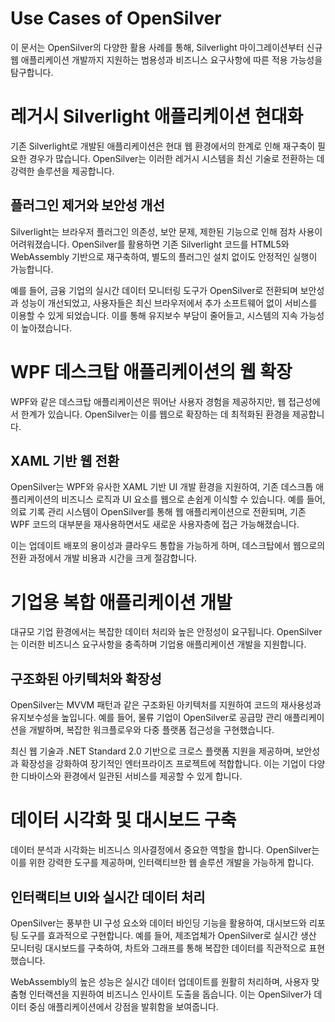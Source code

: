 # Use Cases of OpenSilver  
이 문서는 OpenSilver의 다양한 활용 사례를 통해, Silverlight 마이그레이션부터 신규 웹 애플리케이션 개발까지 지원하는 범용성과 비즈니스 요구사항에 따른 적용 가능성을 탐구합니다.

# 레거시 Silverlight 애플리케이션 현대화  
기존 Silverlight로 개발된 애플리케이션은 현대 웹 환경에서의 한계로 인해 재구축이 필요한 경우가 많습니다. OpenSilver는 이러한 레거시 시스템을 최신 기술로 전환하는 데 강력한 솔루션을 제공합니다.

## 플러그인 제거와 보안성 개선  
Silverlight는 브라우저 플러그인 의존성, 보안 문제, 제한된 기능으로 인해 점차 사용이 어려워졌습니다. OpenSilver를 활용하면 기존 Silverlight 코드를 HTML5와 WebAssembly 기반으로 재구축하여, 별도의 플러그인 설치 없이도 안정적인 실행이 가능합니다.  

예를 들어, 금융 기업의 실시간 데이터 모니터링 도구가 OpenSilver로 전환되며 보안성과 성능이 개선되었고, 사용자들은 최신 브라우저에서 추가 소프트웨어 없이 서비스를 이용할 수 있게 되었습니다. 이를 통해 유지보수 부담이 줄어들고, 시스템의 지속 가능성이 높아졌습니다.

# WPF 데스크탑 애플리케이션의 웹 확장  
WPF와 같은 데스크탑 애플리케이션은 뛰어난 사용자 경험을 제공하지만, 웹 접근성에서 한계가 있습니다. OpenSilver는 이를 웹으로 확장하는 데 최적화된 환경을 제공합니다.

## XAML 기반 웹 전환  
OpenSilver는 WPF와 유사한 XAML 기반 UI 개발 환경을 지원하여, 기존 데스크톱 애플리케이션의 비즈니스 로직과 UI 요소를 웹으로 손쉽게 이식할 수 있습니다. 예를 들어, 의료 기록 관리 시스템이 OpenSilver를 통해 웹 애플리케이션으로 전환되며, 기존 WPF 코드의 대부분을 재사용하면서도 새로운 사용자층에 접근 가능해졌습니다.  

이는 업데이트 배포의 용이성과 클라우드 통합을 가능하게 하며, 데스크탑에서 웹으로의 전환 과정에서 개발 비용과 시간을 크게 절감합니다.

# 기업용 복합 애플리케이션 개발  
대규모 기업 환경에서는 복잡한 데이터 처리와 높은 안정성이 요구됩니다. OpenSilver는 이러한 비즈니스 요구사항을 충족하며 기업용 애플리케이션 개발을 지원합니다.

## 구조화된 아키텍처와 확장성  
OpenSilver는 MVVM 패턴과 같은 구조화된 아키텍처를 지원하여 코드의 재사용성과 유지보수성을 높입니다. 예를 들어, 물류 기업이 OpenSilver로 공급망 관리 애플리케이션을 개발하며, 복잡한 워크플로우와 다중 플랫폼 접근성을 구현했습니다.  

최신 웹 기술과 .NET Standard 2.0 기반으로 크로스 플랫폼 지원을 제공하며, 보안성과 확장성을 강화하여 장기적인 엔터프라이즈 프로젝트에 적합합니다. 이는 기업이 다양한 디바이스와 환경에서 일관된 서비스를 제공할 수 있게 합니다.

# 데이터 시각화 및 대시보드 구축  
데이터 분석과 시각화는 비즈니스 의사결정에서 중요한 역할을 합니다. OpenSilver는 이를 위한 강력한 도구를 제공하며, 인터랙티브한 웹 솔루션 개발을 가능하게 합니다.

## 인터랙티브 UI와 실시간 데이터 처리  
OpenSilver는 풍부한 UI 구성 요소와 데이터 바인딩 기능을 활용하여, 대시보드와 리포팅 도구를 효과적으로 구현합니다. 예를 들어, 제조업체가 OpenSilver로 실시간 생산 모니터링 대시보드를 구축하여, 차트와 그래프를 통해 복잡한 데이터를 직관적으로 표현했습니다.  

WebAssembly의 높은 성능은 실시간 데이터 업데이트를 원활히 처리하며, 사용자 맞춤형 인터랙션을 지원하여 비즈니스 인사이트 도출을 돕습니다. 이는 OpenSilver가 데이터 중심 애플리케이션에서 강점을 발휘함을 보여줍니다.